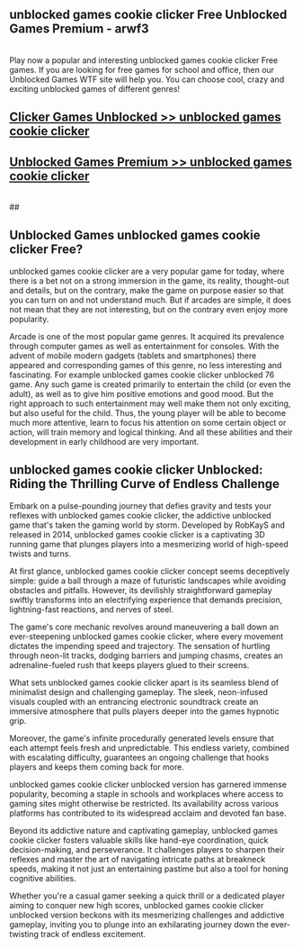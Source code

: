 ## unblocked games cookie clicker Free Unblocked Games Premium - arwf3 <br>
<br>
Play now a popular and interesting unblocked games cookie clicker Free games. If you are looking for free games for school and office, then our Unblocked Games WTF site will help you. You can choose cool, crazy and exciting unblocked games of different genres!


##  [Clicker Games Unblocked >> unblocked games cookie clicker](http://freeplayer.one?title=unblocked_games_cookie_clicker&ref=04)

##  [Unblocked Games Premium >> unblocked games cookie clicker](http://freeplayer.one?title=unblocked_games_cookie_clicker&ref=04)
  <br>
  ##



## Unblocked Games unblocked games cookie clicker Free?

unblocked games cookie clicker are a very popular game for today, where there is a bet not on a strong immersion in the game, its reality, thought-out and details, but on the contrary, make the game on purpose easier so that you can turn on and not understand much. But if arcades are simple, it does not mean that they are not interesting, but on the contrary even enjoy more popularity.

Arcade is one of the most popular game genres. It acquired its prevalence through computer games as well as entertainment for consoles. With the advent of mobile modern gadgets (tablets and smartphones) there appeared and corresponding games of this genre, no less interesting and fascinating. For example unblocked games cookie clicker unblocked 76 game. Any such game is created primarily to entertain the child (or even the adult), as well as to give him positive emotions and good mood. But the right approach to such entertainment may well make them not only exciting, but also useful for the child. Thus, the young player will be able to become much more attentive, learn to focus his attention on some certain object or action, will train memory and logical thinking. And all these abilities and their development in early childhood are very important.

##  unblocked games cookie clicker Unblocked: Riding the Thrilling Curve of Endless Challenge

Embark on a pulse-pounding journey that defies gravity and tests your reflexes with unblocked games cookie clicker, the addictive unblocked game that's taken the gaming world by storm. Developed by RobKayS and released in 2014, unblocked games cookie clicker is a captivating 3D running game that plunges players into a mesmerizing world of high-speed twists and turns.

At first glance, unblocked games cookie clicker concept seems deceptively simple: guide a ball through a maze of futuristic landscapes while avoiding obstacles and pitfalls. However, its devilishly straightforward gameplay swiftly transforms into an electrifying experience that demands precision, lightning-fast reactions, and nerves of steel.

The game's core mechanic revolves around maneuvering a ball down an ever-steepening unblocked games cookie clicker, where every movement dictates the impending speed and trajectory. The sensation of hurtling through neon-lit tracks, dodging barriers and jumping chasms, creates an adrenaline-fueled rush that keeps players glued to their screens.

What sets unblocked games cookie clicker apart is its seamless blend of minimalist design and challenging gameplay. The sleek, neon-infused visuals coupled with an entrancing electronic soundtrack create an immersive atmosphere that pulls players deeper into the games hypnotic grip.

Moreover, the game's infinite procedurally generated levels ensure that each attempt feels fresh and unpredictable. This endless variety, combined with escalating difficulty, guarantees an ongoing challenge that hooks players and keeps them coming back for more.

unblocked games cookie clicker unblocked version has garnered immense popularity, becoming a staple in schools and workplaces where access to gaming sites might otherwise be restricted. Its availability across various platforms has contributed to its widespread acclaim and devoted fan base.

Beyond its addictive nature and captivating gameplay, unblocked games cookie clicker fosters valuable skills like hand-eye coordination, quick decision-making, and perseverance. It challenges players to sharpen their reflexes and master the art of navigating intricate paths at breakneck speeds, making it not just an entertaining pastime but also a tool for honing cognitive abilities.

Whether you're a casual gamer seeking a quick thrill or a dedicated player aiming to conquer new high scores, unblocked games cookie clicker unblocked version beckons with its mesmerizing challenges and addictive gameplay, inviting you to plunge into an exhilarating journey down the ever-twisting track of endless excitement.